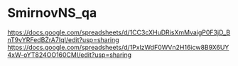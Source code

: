 # SmirnovNS_qa
https://docs.google.com/spreadsheets/d/1CC3cXHuDRisXmMvaigP0F3jD_BnT9vYRFedBZrA7IqI/edit?usp=sharing
https://docs.google.com/spreadsheets/d/1PxlzWdF0WVn2H16icw8B9X6UY4xW-oYT824OO160CMI/edit?usp=sharing